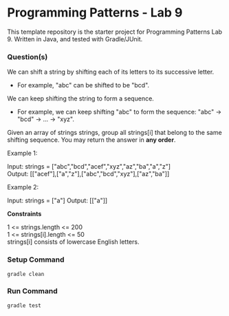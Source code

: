 # Programming Patterns - Lab 9

This template repository is the starter project for Programming Patterns Lab 9. Written in Java, and tested with Gradle/JUnit.

### Question(s)

We can shift a string by shifting each of its letters to its successive letter.

- For example, "abc" can be shifted to be "bcd".

We can keep shifting the string to form a sequence.

- For example, we can keep shifting "abc" to form the sequence: "abc" -> "bcd" -> ... -> "xyz".

Given an array of strings strings, group all strings[i] that belong to the same shifting sequence. You may return the answer in **any order**.

Example 1:

Input: strings = ["abc","bcd","acef","xyz","az","ba","a","z"]  
Output: [["acef"],["a","z"],["abc","bcd","xyz"],["az","ba"]]

Example 2:

Input: strings = ["a"]
Output: [["a"]]

**Constraints**

1 <= strings.length <= 200  
1 <= strings[i].length <= 50  
strings[i] consists of lowercase English letters.

### Setup Command

`gradle clean`

### Run Command

`gradle test`
